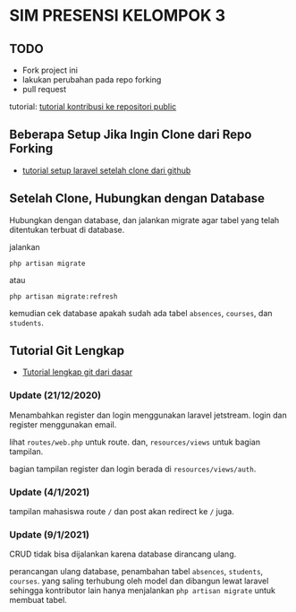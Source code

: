 # SIM PRESENSI KELOMPOK 3

## TODO

- Fork project ini
- lakukan perubahan pada repo forking
- pull request

tutorial: [tutorial kontribusi ke repositori public](!https://www.petanikode.com/github-workflow/)

## Beberapa Setup Jika Ingin Clone dari Repo Forking

- [tutorial setup laravel setelah clone dari github](https://medium.com/angkringan/cara-clone-project-laravel-dari-git-bb2dd403dde3)

## Setelah Clone, Hubungkan dengan Database

Hubungkan dengan database, dan jalankan migrate agar tabel yang telah ditentukan terbuat di database.

jalankan

`php artisan migrate`

atau

`php artisan migrate:refresh`

kemudian cek database apakah sudah ada tabel `absences`, `courses`, dan `students`.

## Tutorial Git Lengkap

- [Tutorial lengkap git dari dasar](https://www.petanikode.com/tutorial/git/)

### Update (21/12/2020)

Menambahkan register dan login menggunakan laravel jetstream. login dan register menggunakan email.

lihat `routes/web.php` untuk route. dan, `resources/views` untuk bagian tampilan.

bagian tampilan register dan login berada di `resources/views/auth`.

### Update (4/1/2021)

tampilan mahasiswa route `/` dan post akan redirect ke `/` juga.

### Update (9/1/2021)

CRUD tidak bisa dijalankan karena database dirancang ulang.

perancangan ulang database, penambahan tabel `absences`, `students`, `courses`. yang saling terhubung oleh model dan dibangun lewat laravel sehingga kontributor lain hanya menjalankan `php artisan migrate` untuk membuat tabel.
